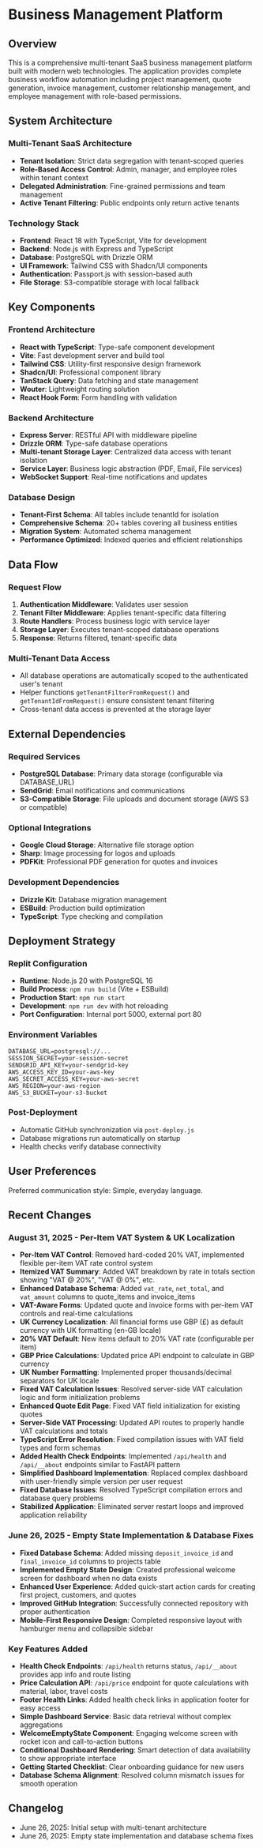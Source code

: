 # Business Management Platform

## Overview

This is a comprehensive multi-tenant SaaS business management platform built with modern web technologies. The application provides complete business workflow automation including project management, quote generation, invoice management, customer relationship management, and employee management with role-based permissions.

## System Architecture

### Multi-Tenant SaaS Architecture
- **Tenant Isolation**: Strict data segregation with tenant-scoped queries
- **Role-Based Access Control**: Admin, manager, and employee roles within tenant context
- **Delegated Administration**: Fine-grained permissions and team management
- **Active Tenant Filtering**: Public endpoints only return active tenants

### Technology Stack
- **Frontend**: React 18 with TypeScript, Vite for development
- **Backend**: Node.js with Express and TypeScript
- **Database**: PostgreSQL with Drizzle ORM
- **UI Framework**: Tailwind CSS with Shadcn/UI components
- **Authentication**: Passport.js with session-based auth
- **File Storage**: S3-compatible storage with local fallback

## Key Components

### Frontend Architecture
- **React with TypeScript**: Type-safe component development
- **Vite**: Fast development server and build tool
- **Tailwind CSS**: Utility-first responsive design framework
- **Shadcn/UI**: Professional component library
- **TanStack Query**: Data fetching and state management
- **Wouter**: Lightweight routing solution
- **React Hook Form**: Form handling with validation

### Backend Architecture
- **Express Server**: RESTful API with middleware pipeline
- **Drizzle ORM**: Type-safe database operations
- **Multi-tenant Storage Layer**: Centralized data access with tenant isolation
- **Service Layer**: Business logic abstraction (PDF, Email, File services)
- **WebSocket Support**: Real-time notifications and updates

### Database Design
- **Tenant-First Schema**: All tables include tenantId for isolation
- **Comprehensive Schema**: 20+ tables covering all business entities
- **Migration System**: Automated schema management
- **Performance Optimized**: Indexed queries and efficient relationships

## Data Flow

### Request Flow
1. **Authentication Middleware**: Validates user session
2. **Tenant Filter Middleware**: Applies tenant-specific data filtering
3. **Route Handlers**: Process business logic with service layer
4. **Storage Layer**: Executes tenant-scoped database operations
5. **Response**: Returns filtered, tenant-specific data

### Multi-Tenant Data Access
- All database operations are automatically scoped to the authenticated user's tenant
- Helper functions `getTenantFilterFromRequest()` and `getTenantIdFromRequest()` ensure consistent tenant filtering
- Cross-tenant data access is prevented at the storage layer

## External Dependencies

### Required Services
- **PostgreSQL Database**: Primary data storage (configurable via DATABASE_URL)
- **SendGrid**: Email notifications and communications
- **S3-Compatible Storage**: File uploads and document storage (AWS S3 or compatible)

### Optional Integrations
- **Google Cloud Storage**: Alternative file storage option
- **Sharp**: Image processing for logos and uploads
- **PDFKit**: Professional PDF generation for quotes and invoices

### Development Dependencies
- **Drizzle Kit**: Database migration management
- **ESBuild**: Production build optimization
- **TypeScript**: Type checking and compilation

## Deployment Strategy

### Replit Configuration
- **Runtime**: Node.js 20 with PostgreSQL 16
- **Build Process**: `npm run build` (Vite + ESBuild)
- **Production Start**: `npm run start`
- **Development**: `npm run dev` with hot reloading
- **Port Configuration**: Internal port 5000, external port 80

### Environment Variables
```
DATABASE_URL=postgresql://...
SESSION_SECRET=your-session-secret
SENDGRID_API_KEY=your-sendgrid-key
AWS_ACCESS_KEY_ID=your-aws-key
AWS_SECRET_ACCESS_KEY=your-aws-secret
AWS_REGION=your-aws-region
AWS_S3_BUCKET=your-s3-bucket
```

### Post-Deployment
- Automatic GitHub synchronization via `post-deploy.js`
- Database migrations run automatically on startup
- Health checks verify database connectivity

## User Preferences

Preferred communication style: Simple, everyday language.

## Recent Changes

### August 31, 2025 - Per-Item VAT System & UK Localization
- **Per-Item VAT Control**: Removed hard-coded 20% VAT, implemented flexible per-item VAT rate control system
- **Itemized VAT Summary**: Added VAT breakdown by rate in totals section showing "VAT @ 20%", "VAT @ 0%", etc.
- **Enhanced Database Schema**: Added `vat_rate`, `net_total`, and `vat_amount` columns to quote_items and invoice_items
- **VAT-Aware Forms**: Updated quote and invoice forms with per-item VAT controls and real-time calculations
- **UK Currency Localization**: All financial forms use GBP (£) as default currency with UK formatting (en-GB locale)
- **20% VAT Default**: New items default to 20% VAT rate (configurable per item)
- **GBP Price Calculations**: Updated price API endpoint to calculate in GBP currency
- **UK Number Formatting**: Implemented proper thousands/decimal separators for UK locale
- **Fixed VAT Calculation Issues**: Resolved server-side VAT calculation logic and form initialization problems
- **Enhanced Quote Edit Page**: Fixed VAT field initialization for existing quotes
- **Server-Side VAT Processing**: Updated API routes to properly handle VAT calculations and totals
- **TypeScript Error Resolution**: Fixed compilation issues with VAT field types and form schemas
- **Added Health Check Endpoints**: Implemented `/api/health` and `/api/__about` endpoints similar to FastAPI pattern
- **Simplified Dashboard Implementation**: Replaced complex dashboard with user-friendly simple version per user request
- **Fixed Database Issues**: Resolved TypeScript compilation errors and database query problems
- **Stabilized Application**: Eliminated server restart loops and improved application reliability

### June 26, 2025 - Empty State Implementation & Database Fixes
- **Fixed Database Schema**: Added missing `deposit_invoice_id` and `final_invoice_id` columns to projects table
- **Implemented Empty State Design**: Created professional welcome screen for dashboard when no data exists
- **Enhanced User Experience**: Added quick-start action cards for creating first project, customers, and quotes
- **Improved GitHub Integration**: Successfully connected repository with proper authentication
- **Mobile-First Responsive Design**: Completed responsive layout with hamburger menu and collapsible sidebar

### Key Features Added
- **Health Check Endpoints**: `/api/health` returns status, `/api/__about` provides app info and route listing
- **Price Calculation API**: `/api/price` endpoint for quote calculations with material, labor, travel costs
- **Footer Health Links**: Added health check links in application footer for easy access
- **Simple Dashboard Service**: Basic data retrieval without complex aggregations
- **WelcomeEmptyState Component**: Engaging welcome screen with rocket icon and call-to-action buttons
- **Conditional Dashboard Rendering**: Smart detection of data availability to show appropriate interface
- **Getting Started Checklist**: Clear onboarding guidance for new users
- **Database Schema Alignment**: Resolved column mismatch issues for smooth operation

## Changelog

- June 26, 2025: Initial setup with multi-tenant architecture
- June 26, 2025: Empty state implementation and database schema fixes
